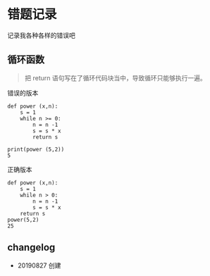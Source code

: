 # 错题记录

记录我各种各样的错误吧

## 循环函数

> 把 return 语句写在了循环代码块当中，导致循环只能够执行一遍。

错误的版本
```
def power (x,n):
    s = 1
    while n >= 0:
        n = n -1
        s = s * x
        return s
    
print(power (5,2))
5
```
正确版本
```
def power (x,n):
    s = 1
    while n > 0:
        n = n -1
        s = s * x
    return s 
power(5,2)
25
```
## changelog

- 20190827 创建


